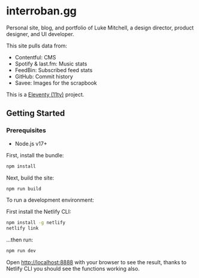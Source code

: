 # interroban.gg

Personal site, blog, and portfolio of Luke Mitchell, a design director, product
designer, and UI developer.

This site pulls data from:

- Contentful: CMS
- Spotify & last.fm: Music stats
- FeedBin: Subscribed feed stats
- GitHub: Commit history
- Savee: Images for the scrapbook

This is a [Eleventy (11ty)](https://www.11ty.dev) project.

## Getting Started

### Prerequisites

- Node.js v17+

First, install the bundle:

```bash
npm install
```

Next, build the site:

```bash
npm run build
```

To run a development environment:

First install the Netlify CLI:

```bash
npm install -g netlify
netlify link
```

...then run:

```bash
npm run dev
```

Open [http://localhost:8888](http://localhost:8888) with your browser to see
the result, thanks to Netlify CLI you should see the functions working also.
